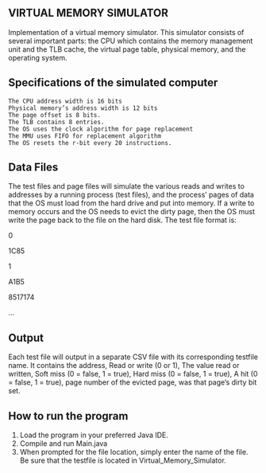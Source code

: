 VIRTUAL MEMORY SIMULATOR
----
Implementation of a virtual memory simulator. 
This simulator consists of several important parts: the CPU which contains the memory management unit and the TLB cache, the virtual page table, physical memory, and the operating system. 


Specifications of the simulated computer
----
	The CPU address width is 16 bits
	Physical memory’s address width is 12 bits
	The page offset is 8 bits.
	The TLB contains 8 entries.
	The OS uses the clock algorithm for page replacement
	The MMU uses FIFO for replacement algorithm
	The OS resets the r-bit every 20 instructions.


Data Files
----
The test files and page files will simulate the various reads and writes to addresses by a running process (test files),
and the process’ pages of data that the OS must load from the hard drive and put into memory. If a write to memory
occurs and the OS needs to evict the dirty page, then the OS must write the page back to the file on the hard disk.
The test file format is:

0

1C85

1

A1B5

8517174

...


Output
----
Each test file will output in a separate CSV file with its corresponding testfile name.
It contains the address, Read or write (0 or 1), The value read or written, Soft miss (0 = false, 1 = true), Hard miss (0 = false, 1 =
true), A hit (0 = false, 1 = true), page number of the evicted page, was that page’s dirty bit set.


How to run the program
----
1. Load the program in your preferred Java IDE. 
2. Compile and run Main.java
3. When prompted for the file location, simply enter the name of the file. Be sure that the testfile is located in Virtual_Memory_Simulator. 
